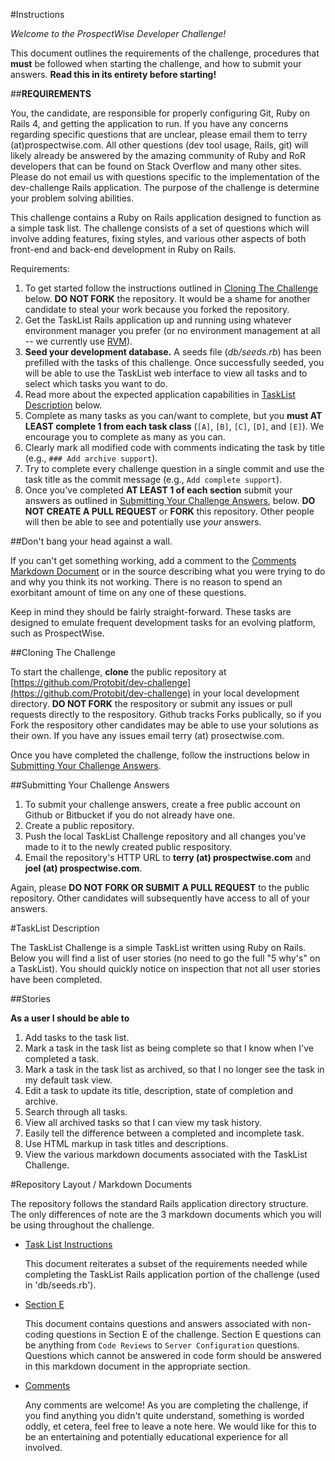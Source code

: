 #Instructions

*Welcome to the ProspectWise Developer Challenge!*

This document outlines the requirements of the challenge, procedures that **must** be followed when starting the challenge, and how to submit your answers.  **Read this in its entirety before starting!**

##**REQUIREMENTS**

You, the candidate, are responsible for properly configuring Git, Ruby on Rails 4, and getting the application to run.  If you have any concerns regarding specific questions that are unclear, please email them to terry (at)prospectwise.com.  All other questions (dev tool usage, Rails, git) will likely already be answered by the amazing community of Ruby and RoR developers that can be found on Stack Overflow and many other sites.  Please do not email us with questions specific to the implementation of the dev-challenge Rails application. The purpose of the challenge is determine your problem solving abilities.

This challenge contains a Ruby on Rails application designed to function as a simple task list.  The challenge consists of a set of questions which will involve adding features, fixing styles, and various other aspects of both front-end and back-end development in Ruby on Rails.

Requirements:

  1. To get started follow the instructions outlined in [Cloning The Challenge](#cloning-the-challenge) below.  **DO NOT FORK** the repository. It would be a shame for another candidate to steal your work because you forked the repository.
  2. Get the TaskList Rails application up and running using whatever environment manager you prefer (or no environment management at all -- we currently use [RVM](http://rvm.io)).
  3. **Seed your development database.**  A seeds file (*db/seeds.rb*) has been prefilled with the tasks of this challenge.  Once successfully seeded, you will be able to use the TaskList web interface to view all tasks and to select which tasks you want to do.
  4. Read more about the expected application capabilities in [TaskList Description](#tasklist-description) below.
  5. Complete as many tasks as you can/want to complete, but you **must AT LEAST complete 1 from each task class** (`[A]`, `[B]`, `[C]`, `[D]`, and `[E]`). We encourage you to complete as many as you can.
  6. Clearly mark all modified code with comments indicating the task by title (e.g., `### Add archive support`).
  7. Try to complete every challenge question in a single commit and use the task title as the commit message (e.g., `Add complete support`).
  8. Once you've completed **AT LEAST 1 of each section** submit your answers as outlined in [Submitting Your Challenge Answers](#submitting-your-challenge-answers), below.  **DO NOT CREATE A PULL REQUEST** or **FORK** this repository. Other people will then be able to see and potentially use *your* answers.

##Don't bang your head against a wall.

If you can't get something working, add a comment to the [Comments Markdown Document](./comments.md) or in the source describing what you were trying to do and why you think its not working.
There is no reason to spend an exorbitant amount of time on any one of these questions.

Keep in mind they should be fairly straight-forward.  These tasks are designed to emulate frequent development tasks for an evolving platform, such as ProspectWise.

##Cloning The Challenge

To start the challenge, **clone** the public repository at [https://github.com/Protobit/dev-challenge](https://github.com/Protobit/dev-challenge) in your local development directory.  **DO NOT FORK** the respository or submit any issues or pull requests directly to the respository.  Github tracks Forks publically, so if you Fork the respository other candidates may be able to use your solutions as their own.  If you have any issues email terry (at) prosectwise.com.

Once you have completed the challenge, follow the instructions below in [Submitting Your Challenge Answers](#submitting-your-challenge-answers).

##Submitting Your Challenge Answers

1. To submit your challenge answers, create a free public account on Github or Bitbucket if you do not already have one.
2. Create a public repository.
3. Push the local TaskList Challenge repository and all changes you've made to it to the newly created public respository. 
4. Email the repository's HTTP URL to **terry (at) prospectwise.com** and **joel (at) prospectwise.com**.

Again, please **DO NOT FORK OR SUBMIT A PULL REQUEST** to the public repository.  Other candidates will subsequently have access to all of your answers.

#TaskList Description

The TaskList Challenge is a simple TaskList written using Ruby on Rails.  Below you will find a list of user stories (no need to go the full "5 why's" on a TaskList).  You should quickly notice on inspection that not all user stories have been completed.

##Stories

**As a user I should be able to**

1. Add tasks to the task list.
2. Mark a task in the task list as being complete so that I know when I've completed a task.
3. Mark a task in the task list as archived, so that I no longer see the task in my default task view.
4. Edit a task to update its title, description, state of completion and archive.
5. Search through all tasks.
6. View all archived tasks so that I can view my task history.
7. Easily tell the difference between a completed and incomplete task.
8. Use HTML markup in task titles and descriptions.
9. View the various markdown documents associated with the TaskList Challenge.

#Repository Layout / Markdown Documents

The repository follows the standard Rails application directory structure.  The only differences of note are the 3 markdown documents which you will be using throughout the challenge.

* [Task List Instructions](./tasklist.md)

  This document reiterates a subset of the requirements needed while completing the TaskList Rails application portion of the challenge (used in 'db/seeds.rb').

* [Section E](./section_E.md)

  This document contains questions and answers associated with non-coding questions in Section E of the challenge.  Section E questions can be anything from `Code Reviews` to `Server Configuration` questions.  Questions which cannot be answered in code form should be answered in this markdown document in the appropriate section.

* [Comments](./comments.md)

  Any comments are welcome!  As you are completing the challenge, if you find anything you didn't quite understand, something is worded oddly, et cetera, feel free to leave a note here.  We would like for this to be an entertaining and potentially educational experience for all involved.

